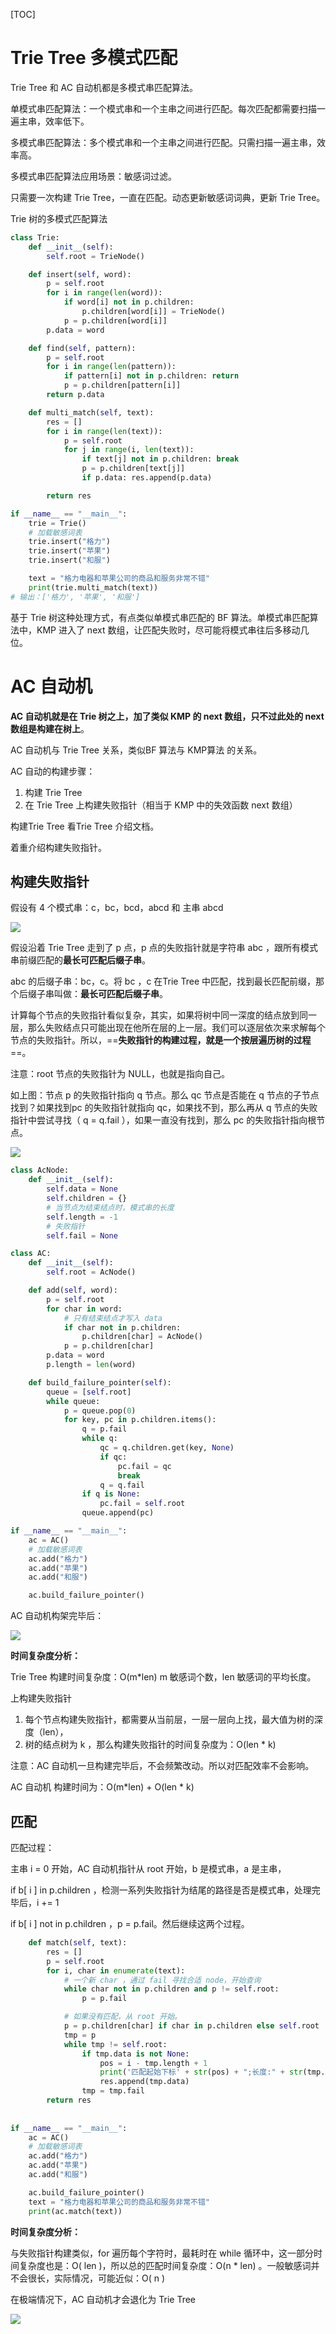 [TOC]

# Trie Tree 多模式匹配

Trie Tree 和 AC 自动机都是多模式串匹配算法。



单模式串匹配算法：一个模式串和一个主串之间进行匹配。每次匹配都需要扫描一遍主串，效率低下。

多模式串匹配算法：多个模式串和一个主串之间进行匹配。只需扫描一遍主串，效率高。



多模式串匹配算法应用场景：敏感词过滤。

只需要一次构建 Trie Tree，一直在匹配。动态更新敏感词词典，更新 Trie Tree。



Trie 树的多模式匹配算法

```python
class Trie:
    def __init__(self):
        self.root = TrieNode()

    def insert(self, word):
        p = self.root
        for i in range(len(word)):
            if word[i] not in p.children:
                p.children[word[i]] = TrieNode()
            p = p.children[word[i]]
        p.data = word

    def find(self, pattern):
        p = self.root
        for i in range(len(pattern)):
            if pattern[i] not in p.children: return
            p = p.children[pattern[i]]
        return p.data

    def multi_match(self, text):
        res = []
        for i in range(len(text)):
            p = self.root
            for j in range(i, len(text)):
                if text[j] not in p.children: break
                p = p.children[text[j]]
                if p.data: res.append(p.data)

        return res

if __name__ == "__main__":
    trie = Trie()
    # 加载敏感词表
    trie.insert("格力")
    trie.insert("苹果")
    trie.insert("和服")

    text = "格力电器和苹果公司的商品和服务非常不错"
    print(trie.multi_match(text))
# 输出：['格力', '苹果', '和服']
```

基于 Trie 树这种处理方式，有点类似单模式串匹配的 BF 算法。单模式串匹配算法中，KMP 进入了 next 数组，让匹配失败时，尽可能将模式串往后多移动几位。

# AC 自动机

**AC 自动机就是在 Trie 树之上，加了类似 KMP 的 next 数组，只不过此处的 next 数组是构建在树上**。

AC 自动机与 Trie Tree 关系，类似BF 算法与 KMP算法 的关系。



AC 自动的构建步骤：

1. 构建 Trie Tree
2. 在 Trie Tree 上构建失败指针（相当于 KMP 中的失效函数 next 数组）

构建Trie Tree 看Trie Tree 介绍文档。

着重介绍构建失败指针。

## 构建失败指针

假设有 4 个模式串：c，bc，bcd，abcd 和 主串 abcd

![](../image/20191210175959.jpg)

假设沿着 Trie Tree 走到了 p 点，p 点的失败指针就是字符串 abc ，跟所有模式串前缀匹配的**最长可匹配后缀子串**。

abc 的后缀子串：bc，c。将 bc ，c 在Trie Tree 中匹配，找到最长匹配前缀，那个后缀子串叫做：**最长可匹配后缀子串**。

计算每个节点的失败指针看似复杂，其实，如果将树中同一深度的结点放到同一层，那么失败结点只可能出现在他所在层的上一层。我们可以逐层依次来求解每个节点的失败指针。所以，==**失败指针的构建过程，就是一个按层遍历树的过程**==。

注意：root 节点的失败指针为 NULL，也就是指向自己。

如上图：节点 p 的失败指针指向 q 节点。那么 qc 节点是否能在 q 节点的子节点找到？如果找到pc 的失败指针就指向 qc，如果找不到，那么再从 q 节点的失败指针中尝试寻找（ q = q.fail ），如果一直没有找到，那么 pc 的失败指针指向根节点。 

![](../image/20191210190937.jpg)

```python
class AcNode:
    def __init__(self):
        self.data = None
        self.children = {}
        # 当节点为结束结点时，模式串的长度
        self.length = -1
        # 失败指针
        self.fail = None

class AC:
    def __init__(self):
        self.root = AcNode()

    def add(self, word):
        p = self.root
        for char in word:
            # 只有结束结点才写入 data
            if char not in p.children:
                p.children[char] = AcNode()
            p = p.children[char]
        p.data = word
        p.length = len(word)

    def build_failure_pointer(self):
        queue = [self.root]
        while queue:
            p = queue.pop(0)
            for key, pc in p.children.items():
                q = p.fail
                while q:
                    qc = q.children.get(key, None)
                    if qc:
                        pc.fail = qc
                        break
                    q = q.fail
                if q is None:
                    pc.fail = self.root
                queue.append(pc)

if __name__ == "__main__":
    ac = AC()
    # 加载敏感词表
    ac.add("格力")
    ac.add("苹果")
    ac.add("和服")

    ac.build_failure_pointer()
```

AC 自动机构架完毕后：

![](../image/20191210191527.jpg)

**时间复杂度分析：**

Trie Tree 构建时间复杂度：O(m*len)   m 敏感词个数，len 敏感词的平均长度。

上构建失败指针

1. 每个节点构建失败指针，都需要从当前层，一层一层向上找，最大值为树的深度（len），
2. 树的结点树为 k ，那么构建失败指针的时间复杂度为：O(len * k)

注意：AC 自动机一旦构建完毕后，不会频繁改动。所以对匹配效率不会影响。

AC 自动机 构建时间为：O(m*len)  + O(len * k)

## 匹配

匹配过程：

主串 i = 0 开始，AC 自动机指针从 root 开始，b 是模式串，a 是主串，

if  b[ i ]  in  p.children  ，检测一系列失败指针为结尾的路径是否是模式串，处理完毕后，i += 1

if  b[ i ] not in  p.children ，p = p.fail。然后继续这两个过程。

```python
    def match(self, text):
        res = []
        p = self.root
        for i, char in enumerate(text):
            # 一个新 char ，通过 fail 寻找合适 node，开始查询
            while char not in p.children and p != self.root:
                p = p.fail

            # 如果没有匹配，从 root 开始。
            p = p.children[char] if char in p.children else self.root
            tmp = p
            while tmp != self.root:
                if tmp.data is not None:
                    pos = i - tmp.length + 1
                    print('匹配起始下标' + str(pos) + ";长度:" + str(tmp.length))
                    res.append(tmp.data)
                tmp = tmp.fail
        return res
      
      
if __name__ == "__main__":
    ac = AC()
    # 加载敏感词表
    ac.add("格力")
    ac.add("苹果")
    ac.add("和服")

    ac.build_failure_pointer()
    text = "格力电器和苹果公司的商品和服务非常不错"
    print(ac.match(text))
```

**时间复杂度分析：**

与失败指针构建类似，for 遍历每个字符时，最耗时在 while 循环中，这一部分时间复杂度也是：O( len )，所以总的匹配时间复杂度：O(n * len) 。一般敏感词并不会很长，实际情况，可能近似：O( n )



在极端情况下，AC 自动机才会退化为 Trie Tree

![](../image/20191210202313.jpg)